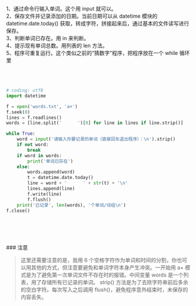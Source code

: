 1、通过命令行输入单词。这个用 input 就可以。
<br/>
2、保存文件并记录添加的日期。当前日期可以从 datetime 模块的 datetime.date.today() 获取，转成字符，拼接起来后，通过基本的文件读写进行保存。
<br/>
3、判断单词已存在。用 in 来判断。
<br/>
4、提示现有单词总数。用列表的 len 方法。
<br/>
5、程序可重复运行。这个类似之前的“猜数字”程序，把程序放在一个 while 循环里
<br/>
<br/>
<br/>
<br/>


```python
# coding: utf8
import datetime

f = open('words.txt', 'a+')
f.seek(0)
lines = f.readlines()
words = [line.split('      ')[0] for line in lines if line.strip()]

while True:
    word = input('请输入你要记录的单词（直接回车退出程序）：\n').strip()
    if not word:
        break
    if word in words:
        print('单词已存在')
    else:
        words.append(word)
        t = datetime.date.today()
        line = word + '      ' + str(t) + '\n'
        lines.append(line)
        f.write(line)
        f.flush()
    print('已记录', len(words), '个单词/词组\n')
f.close()
```




<br/>
<br/>
<br/>
<br/>
### 注意
<br/>

>  这里还需要注意的是，我用 6 个空格字符作为单词和时间的分割，你也可以用其他的方式，但注意要避免和单词字符本身产生冲突。一开始用 a+ 模式是为了避免第一次单词文件不存在时的报错。中间变量 words 是一个列表，用了存储所有已记录的单词。 strip() 方法是为了去除字符串前后多余的空白字符。每次写入之后调用 flush()，避免程序意外结束时，未保存的内容丢失。
